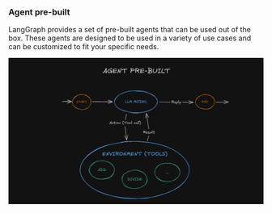 ### Agent pre-built

LangGraph provides a set of pre-built agents that can be used out of the box. These agents are designed to be used in a variety of use cases and can be customized to fit your specific needs.

![Flow](./flow.png)
